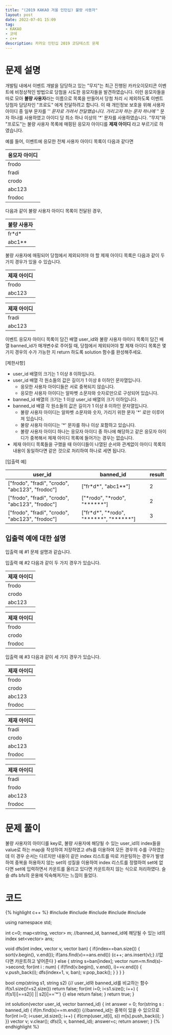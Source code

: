 ```yaml
---
title: "(2019 KAKAO 겨울 인턴십) 불량 사용자"
layout: post
date: 2022-07-01 15:09
tag:
- KAKAO
- 코테
- c++
description: 카카오 인턴십 2019 코딩테스트 문제
---
```


# 문제 설명

개발팀 내에서 이벤트 개발을 담당하고 있는 "무지"는 최근 진행된 카카오이모티콘 이벤트에 비정상적인 방법으로 당첨을 시도한 응모자들을 발견하였습니다. 이런 응모자들을 따로 모아 **불량 사용자**라는 이름으로 목록을 만들어서 당첨 처리 시 제외하도록 이벤트 당첨자 담당자인 "프로도" 에게 전달하려고 합니다. 이 때 개인정보 보호을 위해 사용자 아이디 중 일부 문자를 '*' 문자로 가려서 전달했습니다. 가리고자 하는 문자 하나에 '*' 문자 하나를 사용하였고 아이디 당 최소 하나 이상의 '*' 문자를 사용하였습니다.
"무지"와 "프로도"는 불량 사용자 목록에 매핑된 응모자 아이디를 **제재 아이디** 라고 부르기로 하였습니다.

예를 들어, 이벤트에 응모한 전체 사용자 아이디 목록이 다음과 같다면

응모자 아이디 |
--- |
frodo |
fradi |
crodo |
abc123 |
frodoc |

다음과 같이 불량 사용자 아이디 목록이 전달된 경우,

불량 사용자 |
--- |
fr\*d\* |
abc1** |

불량 사용자에 매핑되어 당첨에서 제외되어야 야 할 제재 아이디 목록은 다음과 같이 두 가지 경우가 있을 수 있습니다.

제재 아이디 |
--- |
frodo |
abc123 |

제재 아이디 |
--- |
fradi |
abc123 |

이벤트 응모자 아이디 목록이 담긴 배열 user_id와 불량 사용자 아이디 목록이 담긴 배열 banned_id가 매개변수로 주어질 때, 당첨에서 제외되어야 할 제재 아이디 목록은 몇가지 경우의 수가 가능한 지 return 하도록 solution 함수를 완성해주세요.

[제한사항]
+ user_id 배열의 크기는 1 이상 8 이하입니다.
+ user_id 배열 각 원소들의 값은 길이가 1 이상 8 이하인 문자열입니다.
  + 응모한 사용자 아이디들은 서로 중복되지 않습니다.
  + 응모한 사용자 아이디는 알파벳 소문자와 숫자로만으로 구성되어 있습니다.
+ banned_id 배열의 크기는 1 이상 user_id 배열의 크기 이하입니다.
+ banned_id 배열 각 원소들의 값은 길이가 1 이상 8 이하인 문자열입니다.
  + 불량 사용자 아이디는 알파벳 소문자와 숫자, 가리기 위한 문자 '*' 로만 이루어져 있습니다.
  + 불량 사용자 아이디는 '*' 문자를 하나 이상 포함하고 있습니다.
  + 불량 사용자 아이디 하나는 응모자 아이디 중 하나에 해당하고 같은 응모자 아이디가 중복해서 제재 아이디 목록에 들어가는 경우는 없습니다.
+ 제재 아이디 목록들을 구했을 때 아이디들이 나열된 순서와 관계없이 아이디 목록의 내용이 동일하다면 같은 것으로 처리하여 하나로 세면 됩니다.

[입출력 예]

user_id	| banned_id	| result
--- | --- | ---
["frodo", "fradi", "crodo", "abc123", "frodoc"]	| ["fr\*d\*", "abc1**"] | 2
["frodo", "fradi", "crodo", "abc123", "frodoc"]	| ["\*rodo", "\*rodo", "\*\*\*\*\*\*"] | 2
["frodo", "fradi", "crodo", "abc123", "frodoc"]	| ["fr\*d\*", "\*rodo", "\*\*\*\*\*\*", "\*\*\*\*\*\*"] | 3

## 입출력 예에 대한 설명

입출력 예 #1
문제 설명과 같습니다.

입출력 예 #2
다음과 같이 두 가지 경우가 있습니다.

제재 아이디 |
--- |
frodo |
crodo |
abc123 |

제재 아이디 |
--- |
frodo |
crodo |
frodoc |

입출력 예 #3
다음과 같이 세 가지 경우가 있습니다.

제재 아이디 |
--- |
frodo |
crodo |
abc123 |
frodoc |

제재 아이디 |
--- |
fradi |
crodo |
abc123 |
frodoc |

제재 아이디 |
--- |
fradi |
frodo |
abc123 |
frodoc |

# 문제 풀이
불량 사용자의 아이디를 key로, 불량 사용자에 해당될 수 있는 user_id의 index들을 value로 하는 map을 작성하여 저장하였고 dfs를 이용하여 모든 경우의 수를 구하였는데 이 경우 순서는 다르지만 내용이 같은 index 리스트를 따로 카운팅하는 경우가 발생하여 중복을 허용하지 않는 set의 성질을 이용하여 index 리스트를 정렬하여 set에 없다면 set에 입력하면서 카운트를 올리고 있다면 카운트하지 않는 식으로 처리하였다. 슬슬 dfs bfs의 운용에 익숙해져가는 느낌이 들었다.

# 코드
{% highlight c++ %}
#include <string>
#include <vector>
#include <map>
#include <set>
#include <algorithm>

using namespace std;

int c=0;
map<string, vector<int>> m; //banned_id, banned_id에 해당될 수 있는 id의 index
set<vector<int>> ans;

void dfs(int index, vector<int> v, vector<string> ban) {
      if(index==ban.size()) {
        sort(v.begin(), v.end());
          if(ans.find(v)==ans.end()) {c++; ans.insert(v);} //없다면 카운트하고 넣어준다
      }
    else {
    string s=ban[index];
    vector<int> num=m.find(s)->second;
    for(int i : num) {
        if(find(v.begin(), v.end(), i)==v.end()) {
            v.push_back(i);
            dfs(index+1, v, ban);
            v.pop_back();
        }
    }
}
}

bool cmp(string s1, string s2) {// user_id와 banned_id를 비교하는 함수
    if(s1.size()!=s2.size()) return false;
    for(int i=0; i<s1.size(); i++) {
        if(s1[i]==s2[i] || s2[i]=='*') {}
        else return false;
    }
    return true;
}

int solution(vector<string> user_id, vector<string> banned_id) {
    int answer = 0;
    for(string s : banned_id) {
        if(m.find(s)==m.end()) {//banned_id는 중복이 있을 수 있으므로
        for(int i=0; i<user_id.size(); i++) {
            if(cmp(user_id[i], s)) m[s].push_back(i);
        }
    }}
    vector<int> v; v.clear();
    dfs(0, v, banned_id);
    answer=c;
    return answer;
}
{% endhighlight %}

